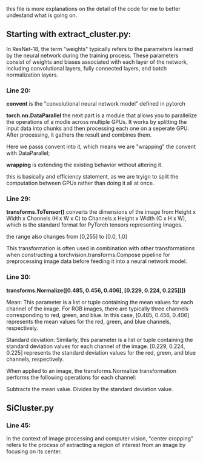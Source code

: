 this file is more explanations on the detail of the code for me to better undestand what is going on. 

## Starting with extract_cluster.py:

In ResNet-18, the term "weights" typically refers to the parameters learned by the neural network during the training process. These parameters consist of weights and biases associated with each layer of the network, including convolutional layers, fully connected layers, and batch normalization layers.

### Line 20: 
**convent** is the "convolutional neural network model" defined in pytorch

**torch.nn.DataParallel** the next part is a module that allows you to parallelize the operations of a modle across multiple GPUs. It works by splitting the input data into chunks and then processing each one on a seperate GPU. After processing, it gathers the result and combines them. 

Here we passs convent into it, which means we are "wrapping" the convent with DataParallel; 

**wrapping** is extending the existing behavior without altering it. 

this is basically and efficiency statement, as we are tryign to split the computation between GPUs rather than doing it all at once. 

### Line 29:
**transforms.ToTensor()** converts the dimensions of the image from Height x Width x Channels (H x W x C) to Channels x Height x Width (C x H x W), which is the standard format for PyTorch tensors representing images.

the range also changes from [0,255] to [0.0, 1.0]

This transformation is often used in combination with other transformations when constructing a torchvision.transforms.Compose pipeline for preprocessing image data before feeding it into a neural network model.

### Line 30: 
**transforms.Normalize([0.485, 0.456, 0.406], [0.229, 0.224, 0.225])])**

Mean: This parameter is a list or tuple containing the mean values for each channel of the image. For RGB images, there are typically three channels corresponding to red, green, and blue. In this case, [0.485, 0.456, 0.406] represents the mean values for the red, green, and blue channels, respectively.

Standard deviation: Similarly, this parameter is a list or tuple containing the standard deviation values for each channel of the image. [0.229, 0.224, 0.225] represents the standard deviation values for the red, green, and blue channels, respectively.

When applied to an image, the transforms.Normalize transformation performs the following operations for each channel:

Subtracts the mean value.
Divides by the standard deviation value.

## SiCluster.py

### Line 45:

In the context of image processing and computer vision, "center cropping" refers to the process of extracting a region of interest from an image by focusing on its center. 
